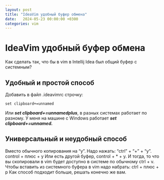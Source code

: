 ```yaml
---
layout: post
title: "IdeaVim удобный буфер обмена"
date:   2024-05-23 00:00:00 +0300
categories: vim
---
```


# IdeaVim удобный буфер обмена

Как сделать так, что бы в vim в Intellij Idea был общий буфер с системным?

## Удобный и простой способ

Добавить в файл .ideavimrc строчку:

```
set clipboard+=unnamed
```

Или ***set clipboard+=unnamedplus***, в разных системах работает по разному.
У меня на машине с Windows работает ***set clipboard+=unnamed.***

## Универсальный и неудобный способ

Вместо обычного копирования на “y”. Надо нажать: “ctrl” + “+” + “y”.
control + плюс + y
Или есть другой буфер, control + * + y.
И тогда, то что вы скопировали в vim будет доступно в системе по обычному ctrl + v.
Чтобы вставить из системного буфера в vim надо набрать: ctrl + плюс + p
Как способ подходит больше, решать конечно же вам.